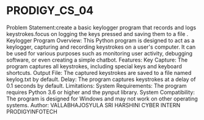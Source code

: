 # PRODIGY_CS_04
Problem Statement:create a basic keylogger program that records and logs keystrokes.focus on logging the keys pressed and saving them to a file .
Keylogger Program
Overview:
This Python program is designed to act as a keylogger, capturing and recording keystrokes on a user's computer. It can be used for various purposes such as monitoring user activity, debugging software, or even creating a simple chatbot.
Features:
Key Capture: The program captures all keystrokes, including special keys and keyboard shortcuts.
Output File: The captured keystrokes are saved to a file named keylog.txt by default.
Delay: The program captures keystrokes at a delay of 0.1 seconds by default.
Limitations:
System Requirements: The program requires Python 3.6 or higher and the pynput library.
System Compatibility: The program is designed for Windows and may not work on other operating systems.
Author:
VALLABHAJOSYULA SRI HARSHINI
CYBER INTERN
PRODIGYINFOTECH
